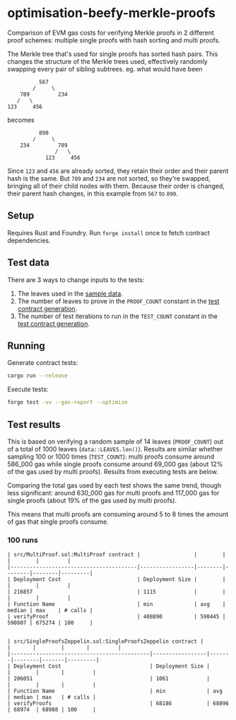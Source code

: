 # optimisation-beefy-merkle-proofs

Comparison of EVM gas costs for verifying Merkle proofs in 2 different proof schemes: multiple single proofs with hash
sorting and multi proofs.

The Merkle tree that's used for single proofs has sorted hash pairs. This changes the structure of the Merkle trees
used, effectively randomly swapping every pair of sibling subtrees. eg. what would have been

```
          567
        /     \
    789         234
   /   \
123     456
```

becomes

```
          890
        /     \
    234         789
               /   \
            123     456
```

Since `123` and `456` are already sorted, they retain their order and their parent hash is the same. But `789` and `234`
are not sorted, so they're swapped, bringing all of their child nodes with them. Because their order is changed, their
parent hash changes, in this example from `567` to `890`.

## Setup

Requires Rust and Foundry. Run `forge install` once to fetch contract dependencies.

## Test data

There are 3 ways to change inputs to the tests:

1. The leaves used in the [sample data](src/data.rs).
2. The number of leaves to prove in the `PROOF_COUNT` constant in the [test contract generation](src/main.rs).
3. The number of test iterations to run in the `TEST_COUNT` constant in the [test contract generation](src/main.rs).

## Running

Generate contract tests:

```sh
cargo run --release
```

Execute tests:

```sh
forge test -vv --gas-report --optimize
```

## Test results

This is based on verifying a random sample of 14 leaves (`PROOF_COUNT`) out of a total of 1000 leaves
(`data::LEAVES.len()`). Results are similar whether sampling 100 or 1000 times (`TEST_COUNT`): multi proofs consume
around 586_000 gas while single proofs consume around 69_000 gas (about 12% of the gas used by multi proofs). Results
from executing tests are below.

Comparing the total gas used by each test shows the same trend, though less significant: around 630_000 gas for multi
proofs and 117_000 gas for single proofs (about 19% of the gas used by multi proofs).

This means that multi proofs are consuming around 5 to 8 times the amount of gas that single proofs consume.

### 100 runs

```
| src/MultiProof.sol:MultiProof contract |                 |        |        |        |         |
|----------------------------------------|-----------------|--------|--------|--------|---------|
| Deployment Cost                        | Deployment Size |        |        |        |         |
| 216857                                 | 1115            |        |        |        |         |
| Function Name                          | min             | avg    | median | max    | # calls |
| verifyProof                            | 488890          | 590445 | 590807 | 675274 | 100     |


| src/SingleProofsZeppelin.sol:SingleProofsZeppelin contract |                 |       |        |       |         |
|--------------------------------------------|-----------------|-------|--------|-------|---------|
| Deployment Cost                            | Deployment Size |       |        |       |         |
| 206051                                     | 1061            |       |        |       |         |
| Function Name                              | min             | avg   | median | max   | # calls |
| verifyProofs                               | 68186           | 68896 | 68974  | 68988 | 100     |
```
